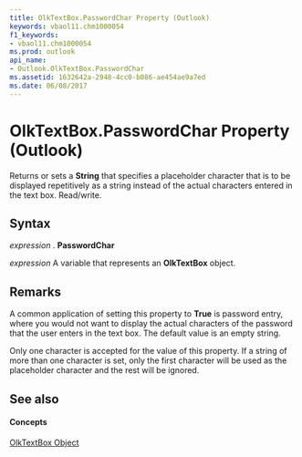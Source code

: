 ```yaml
---
title: OlkTextBox.PasswordChar Property (Outlook)
keywords: vbaol11.chm1000054
f1_keywords:
- vbaol11.chm1000054
ms.prod: outlook
api_name:
- Outlook.OlkTextBox.PasswordChar
ms.assetid: 1632642a-2948-4cc0-b086-ae454ae9a7ed
ms.date: 06/08/2017
---
```



# OlkTextBox.PasswordChar Property (Outlook)

Returns or sets a  **String** that specifies a placeholder character that is to be displayed repetitively as a string instead of the actual characters entered in the text box. Read/write.


## Syntax

 _expression_ . **PasswordChar**

 _expression_ A variable that represents an **OlkTextBox** object.


## Remarks

A common application of setting this property to  **True** is password entry, where you would not want to display the actual characters of the password that the user enters in the text box. The default value is an empty string.

Only one character is accepted for the value of this property. If a string of more than one character is set, only the first character will be used as the placeholder character and the rest will be ignored.


## See also


#### Concepts


[OlkTextBox Object](Outlook.OlkTextBox.md)

